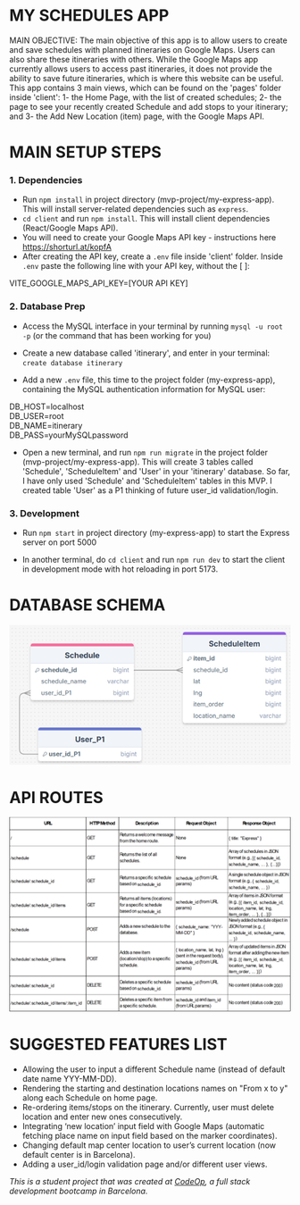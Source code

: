 # MY SCHEDULES APP

MAIN OBJECTIVE:
The main objective of this app is to allow users to create and save schedules with planned itineraries on Google Maps. Users can also share these itineraries with others. While the Google Maps app currently allows users to access past itineraries, it does not provide the ability to save future itineraries, which is where this website can be useful. This app contains 3 main views, which can be found on the 'pages' folder inside 'client': 1- the Home Page, with the list of created schedules; 2- the page to see your recently created Schedule and add stops to your itinerary; and 3- the Add New Location (item) page, with the Google Maps API.

# MAIN SETUP STEPS

### 1. Dependencies

- Run `npm install` in project directory (mvp-project/my-express-app). This will install server-related dependencies such as `express`.
- `cd client` and run `npm install`. This will install client dependencies (React/Google Maps API).
- You will need to create your Google Maps API key - instructions here https://shorturl.at/kopfA
- After creating the API key, create a `.env` file inside 'client' folder. Inside `.env` paste the following line with your API key, without the [ ]:

VITE_GOOGLE_MAPS_API_KEY=[YOUR API KEY]

### 2. Database Prep

- Access the MySQL interface in your terminal by running `mysql -u root -p` (or the command that has been working for you)

- Create a new database called 'itinerary', and enter in your terminal: `create database itinerary`

- Add a new `.env` file, this time to the project folder (my-express-app), containing the MySQL authentication information for MySQL user:

DB_HOST=localhost  
DB_USER=root  
DB_NAME=itinerary  
DB_PASS=yourMySQLpassword

- Open a new terminal, and run `npm run migrate` in the project folder (mvp-project/my-express-app). This will create 3 tables called 'Schedule', 'ScheduleItem' and 'User' in your 'itinerary' database. So far, I have only used 'Schedule' and 'ScheduleItem' tables in this MVP. I created table 'User' as a P1 thinking of future user_id validation/login.

### 3. Development

- Run `npm start` in project directory (my-express-app) to start the Express server on port 5000

- In another terminal, do `cd client` and run `npm run dev` to start the client in development mode with hot reloading in port 5173.

# DATABASE SCHEMA

![Database Schema](/my-express-app/public/images/database-schema.png)

# API ROUTES

![API Routes](/my-express-app/public/images/API-routes.png)

# SUGGESTED FEATURES LIST

- Allowing the user to input a different Schedule name (instead of default date name YYY-MM-DD).
- Rendering the starting and destination locations names on "From x to y" along each Schedule on home page.
- Re-ordering items/stops on the itinerary. Currently, user must delete location and enter new ones consecutively.
- Integrating ‘new location’ input field with Google Maps (automatic fetching place name on input field based on the marker coordinates).
- Changing default map center location to user’s current location (now default center is in Barcelona).
- Adding a user_id/login validation page and/or different user views.

_This is a student project that was created at [CodeOp](http://codeop.tech), a full stack development bootcamp in Barcelona._
